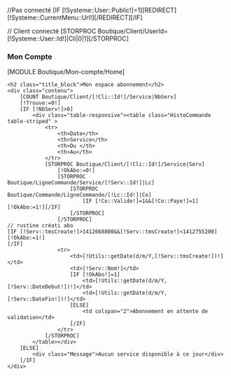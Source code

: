 //Pas connecté
[IF [!Systeme::User::Public!]=1][REDIRECT][!Systeme::CurrentMenu::Url!][/REDIRECT][/IF]

// Client connecté
[STORPROC Boutique/Client/UserId=[!Systeme::User::Id!]|Cli|0|1][/STORPROC] 
<div class="block">
    <h3 class="title_block">Mon Compte</h3>
    [MODULE Boutique/Mon-compte/Home]

    <h2 class="title_block">Mon espace abonnement</h2>
    <div class="contenu">
        [COUNT Boutique/Client/[!Cli::Id!]/Service|NbServ]
        [!Trouve:=0!]
        [IF [!NbServ!]>0]
            <div class="table-responsive"><table class="HistoCommande table-striped" >
                <tr>
                    <th>Date</th>
                    <th>Service</th>
                    <th>Du </th>
                    <th>Au</th>
                </tr>
                [STORPROC Boutique/Client/[!Cli::Id!]/Service|Serv]
                    [!OkAbo:=0!]
                    [STORPROC Boutique/LigneCommande/Service/[!Serv::Id!]|Lc]
                        [STORPROC Boutique/Commande/LigneCommande/[!Lc::Id!]|Co]
                            [IF [!Co::Valide!]=1&&[!Co::Paye!]=1][!OkAbo:=1!][/IF]
                        [/STORPROC]
                    [/STORPROC]
    // rustine créati abo
    [IF [!Serv::tmsCreate!]>1412668800&&[!Serv::tmsCreate!]<1412755200]
    [!OkAbo:=1!]
    [/IF]
                    <tr>
                        <td>[!Utils::getDate(d/m/Y,[!Serv::tmsCreate!])!]</td>
                        <td>[!Serv::Nom!]</td>
                        [IF [!OkAbo!]=1]
                            <td>[!Utils::getDate(d/m/Y,[!Serv::DateDebut!])!]</td>
                            <td>[!Utils::getDate(d/m/Y,[!Serv::DateFin!])!]</td>
                        [ELSE]
                            <td colspan="2">Abonnement en attente de validation</td>
                        [/IF]
                    </tr>
                [/STORPROC]
            </table></div>
        [ELSE]
            <div class="Message">Aucun service disponible à ce jour</div>
        [/IF]
    </div>
</div>